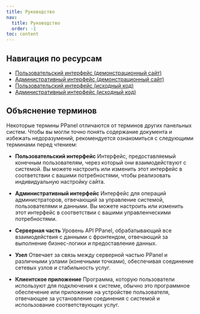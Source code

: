 ```yaml
---
title: Руководство
nav:
  title: Руководство
  order: -1
toc: content
---
```


## Навигация по ресурсам

- [Пользовательский интерфейс (демонстрационный сайт)](https://user.ppanel.dev)
- [Административный интерфейс (демонстрационный сайт)](https://admin.ppanel.dev)
- [Пользовательский интерфейс (исходный код)](https://github.com/perfect-panel/ppanel-web/tree/main/apps/user)
- [Административный интерфейс (исходный код)](https://github.com/perfect-panel/ppanel-web/tree/main/apps/admin)

## Объяснение терминов

Некоторые термины PPanel отличаются от терминов других панельных систем. Чтобы вы могли точно понять содержание документа и избежать недоразумений, рекомендуется ознакомиться с следующими терминами перед чтением:

- **Пользовательский интерфейс**
  Интерфейс, предоставляемый конечным пользователям, через который они взаимодействуют с системой. Вы можете настроить или изменить этот интерфейс в соответствии с вашими потребностями, чтобы реализовать индивидуальную настройку сайта.

- **Административный интерфейс**
  Интерфейс для операций администраторов, отвечающий за управление системой, пользователями и данными. Вы можете настроить или изменить этот интерфейс в соответствии с вашими управленческими потребностями.

- **Серверная часть**
  Уровень API PPanel, обрабатывающий все взаимодействия с данными с фронтендом, отвечающий за выполнение бизнес-логики и предоставление данных.

- **Узел**
  Отвечает за связь между серверной частью PPanel и различными узлами (конечными точками), обеспечивая соединение сетевых узлов и стабильность услуг.

- **Клиентское приложение**
  Программа, которую пользователи используют для подключения к системе, обычно это программное обеспечение или приложение на устройстве пользователя, отвечающее за установление соединения с системой и использование соответствующих услуг.

